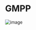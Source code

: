 # GMPP

![image](https://user-images.githubusercontent.com/92753056/209215218-1ef28421-bf77-45fa-bdd1-b60e391d5b9b.png)
